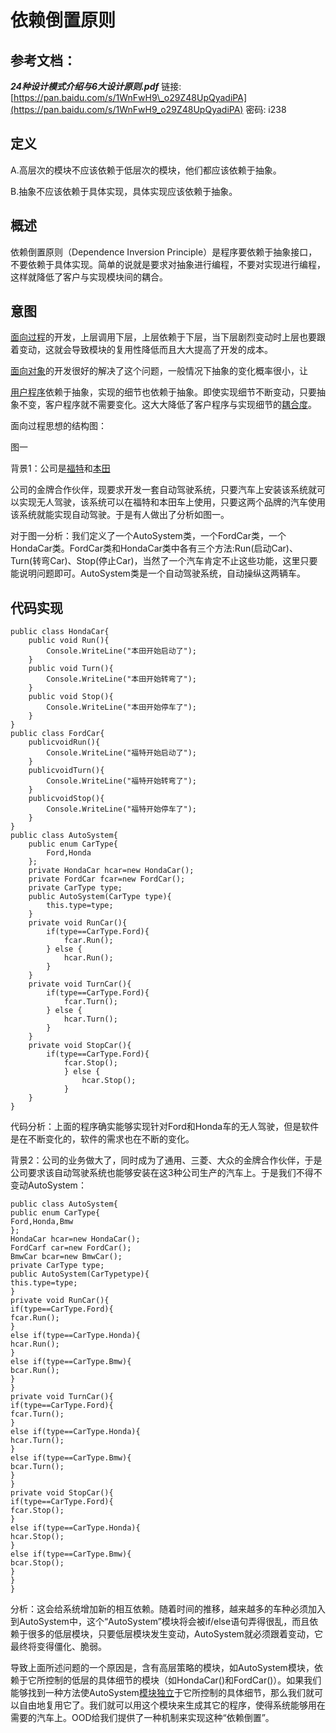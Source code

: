 # 依赖倒置原则

## 参考文档：

_**24种设计模式介绍与6大设计原则.pdf**_   链接: [https://pan.baidu.com/s/1WnFwH9\_o29Z48UpQyadiPA](https://pan.baidu.com/s/1WnFwH9_o29Z48UpQyadiPA) 密码: i238

## 定义

A.高层次的模块不应该依赖于低层次的模块，他们都应该依赖于抽象。

B.抽象不应该依赖于具体实现，具体实现应该依赖于抽象。

## 概述

依赖倒置原则（Dependence Inversion Principle）是程序要依赖于抽象接口，不要依赖于具体实现。简单的说就是要求对抽象进行编程，不要对实现进行编程，这样就降低了客户与实现模块间的耦合。

## 意图

[面向过程](https://baike.baidu.com/item/面向过程)的开发，上层调用下层，上层依赖于下层，当下层剧烈变动时上层也要跟着变动，这就会导致模块的复用性降低而且大大提高了开发的成本。

[面向对象](https://baike.baidu.com/item/面向对象)的开发很好的解决了这个问题，一般情况下抽象的变化概率很小，让

[用户程序](https://baike.baidu.com/item/用户程序)依赖于抽象，实现的细节也依赖于抽象。即使实现细节不断变动，只要抽象不变，客户程序就不需要变化。这大大降低了客户程序与实现细节的[耦合度](https://baike.baidu.com/item/耦合度)。

面向过程思想的结构图：

图一

背景1：公司是[福特](https://baike.baidu.com/item/福特)和[本田](https://baike.baidu.com/item/本田/444932)

公司的金牌合作伙伴，现要求开发一套自动驾驶系统，只要汽车上安装该系统就可以实现无人驾驶，该系统可以在福特和本田车上使用，只要这两个品牌的汽车使用该系统就能实现自动驾驶。于是有人做出了分析如图一。

对于图一分析：我们定义了一个AutoSystem类，一个FordCar类，一个HondaCar类。FordCar类和HondaCar类中各有三个方法:Run\(启动Car\)、Turn\(转弯Car\)、Stop\(停止Car\)，当然了一个汽车肯定不止这些功能，这里只要能说明问题即可。AutoSystem类是一个自动驾驶系统，自动操纵这两辆车。

## 代码实现

```
public class HondaCar{
    public void Run(){
        Console.WriteLine("本田开始启动了");
    }
    public void Turn(){
        Console.WriteLine("本田开始转弯了");
    }
    public void Stop(){
        Console.WriteLine("本田开始停车了");
    }
}
public class FordCar{
    publicvoidRun(){
        Console.WriteLine("福特开始启动了");
    }
    publicvoidTurn(){
        Console.WriteLine("福特开始转弯了");
    }
    publicvoidStop(){
        Console.WriteLine("福特开始停车了");
    }
}
public class AutoSystem{
    public enum CarType{
        Ford,Honda
    };
    private HondaCar hcar=new HondaCar();
    private FordCar fcar=new FordCar();
    private CarType type;
    public AutoSystem(CarType type){
        this.type=type;
    }
    private void RunCar(){
        if(type==CarType.Ford){
            fcar.Run();
        } else {
            hcar.Run();
        }
    }
    private void TurnCar(){
        if(type==CarType.Ford){
            fcar.Turn();
        } else { 
            hcar.Turn();
        }
    }
    private void StopCar(){
        if(type==CarType.Ford){
            fcar.Stop();
            } else {
                hcar.Stop();
            }
    }
}
```

代码分析：上面的程序确实能够实现针对Ford和Honda车的无人驾驶，但是软件是在不断变化的，软件的需求也在不断的变化。

背景2：公司的业务做大了，同时成为了通用、三菱、大众的金牌合作伙伴，于是公司要求该自动驾驶系统也能够安装在这3种公司生产的汽车上。于是我们不得不变动AutoSystem：

```
public class AutoSystem{
public enum CarType{
Ford,Honda,Bmw
};
HondaCar hcar=new HondaCar();
FordCarf car=new FordCar();
BmwCar bcar=new BmwCar();
private CarType type;
public AutoSystem(CarTypetype){
this.type=type;
}
private void RunCar(){
if(type==CarType.Ford){
fcar.Run();
}
else if(type==CarType.Honda){
hcar.Run();
}
else if(type==CarType.Bmw){
bcar.Run();
}
}
private void TurnCar(){
if(type==CarType.Ford){
fcar.Turn();
}
else if(type==CarType.Honda){
hcar.Turn();
}
else if(type==CarType.Bmw){
bcar.Turn();
}
}
private void StopCar(){
if(type==CarType.Ford){
fcar.Stop();
}
else if(type==CarType.Honda){
hcar.Stop();
}
else if(type==CarType.Bmw){
bcar.Stop();
}
}
}
```

分析：这会给系统增加新的相互依赖。随着时间的推移，越来越多的车种必须加入到AutoSystem中，这个“AutoSystem”模块将会被if/else语句弄得很乱，而且依赖于很多的低层模块，只要低层模块发生变动，AutoSystem就必须跟着变动，它最终将变得僵化、脆弱。

导致上面所述问题的一个原因是，含有高层策略的模块，如AutoSystem模块，依赖于它所控制的低层的具体细节的模块（如HondaCar\(\)和FordCar\(\)）。如果我们能够找到一种方法使AutoSystem[模块独立](https://baike.baidu.com/item/模块独立)于它所控制的具体细节，那么我们就可以自由地复用它了。我们就可以用这个模块来生成其它的程序，使得系统能够用在需要的汽车上。OOD给我们提供了一种机制来实现这种“依赖倒置”。

